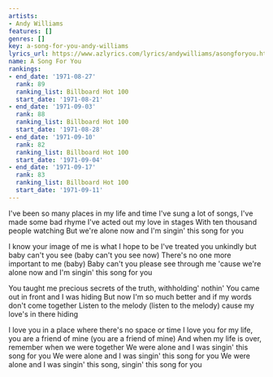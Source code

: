 ```yaml
---
artists:
- Andy Williams
features: []
genres: []
key: a-song-for-you-andy-williams
lyrics_url: https://www.azlyrics.com/lyrics/andywilliams/asongforyou.html
name: A Song For You
rankings:
- end_date: '1971-08-27'
  rank: 89
  ranking_list: Billboard Hot 100
  start_date: '1971-08-21'
- end_date: '1971-09-03'
  rank: 88
  ranking_list: Billboard Hot 100
  start_date: '1971-08-28'
- end_date: '1971-09-10'
  rank: 82
  ranking_list: Billboard Hot 100
  start_date: '1971-09-04'
- end_date: '1971-09-17'
  rank: 83
  ranking_list: Billboard Hot 100
  start_date: '1971-09-11'
---
```


I've been so many places in my life and time
I've sung a lot of songs, I've made some bad rhyme
I've acted out my love in stages
With ten thousand people watching
But we're alone now and I'm singin' this song for you

I know your image of me is what I hope to be
I've treated you unkindly but baby can't you see (baby can't you see now)
There's no one more important to me (baby)
Baby can't you please see through me
'cause we're alone now and I'm singin' this song for you

You taught me precious secrets of the truth, withholding' nothin'
You came out in front and I was hiding
But now I'm so much better and if my words don't come together
Listen to the melody (listen to the melody) cause my love's in there hiding

I love you in a place where there's no space or time
I love you for my life, you are a friend of mine (you are a friend of mine)
And when my life is over, remember when we were together
We were alone and I was singin' this song for you
We were alone and I was singin' this song for you
We were alone and I was singin' this song, singin' this song for you



